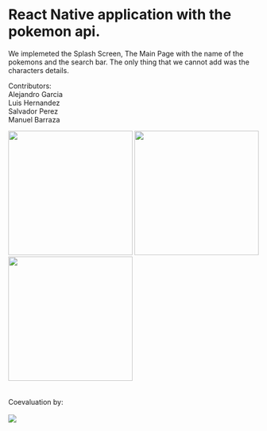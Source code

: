 # React Native application with the pokemon api.

We implemeted the Splash Screen, The Main Page with the name of the pokemons and the search bar. The only thing that we cannot add was the characters details.

Contributors:
<br>
Alejandro Garcia
<br>
Luis Hernandez
<br>
Salvador Perez
<br>
Manuel Barraza
<br>

<div>
<img src='https://user-images.githubusercontent.com/81264536/159654802-9187b5ad-c6c2-4232-8162-4ae42c45d917.png' width=250>
<img src='https://user-images.githubusercontent.com/81264536/159661057-9e86cacd-55c3-4b5d-ad22-5ef4142e4118.png' width=250>
<img src='https://user-images.githubusercontent.com/81264536/159661156-63d1df18-af8d-4e8c-81c3-87aea27ecfe8.png' width=250>
</div>
<br>
<br>
 Coevaluation by:
 <br>
 <br>
<div>
<img src='https://user-images.githubusercontent.com/81264536/159720692-6ca3c65f-7c6e-4bfe-8845-0e17ce767d5a.png' width 250>
</div>
